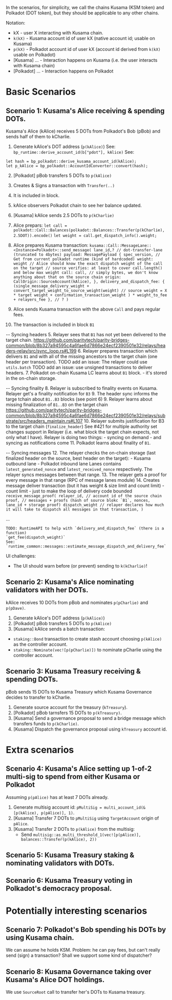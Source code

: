 In the scenarios, for simplicity, we call the chains Kusama (KSM token) and Polkadot (DOT token),
but they should be applicable to any other chains.

Notation:
- kX - user X interacting with Kusama chain.
- `k(kX)` - Kusama account id of user kX (native account id; usable on Kusama)
- `p(kX)` - Polkadot account id of user kX (account id derived from `k(kX)` usable on Polkadot)
- [Kusama] ... - Interaction happens on Kusama (i.e. the user interacts with Kusama chain)
- [Polkadot] ... - Interaction happens on Polkadot

Basic Scenarios
===========================

Scenario 1: Kusama's Alice receiving & spending DOTs.
---------------------------

Kusama's Alice (kAlice) receives 5 DOTs from Polkadot's Bob (pBob) and sends half of them to
kCharlie.

1. Generate kAlice's DOT address (`p(kAlice)`)
See: `bp_runtime::derive_account_id(b["pdot"], kAlice)`
See:
```
let hash = bp_polkadot::derive_kusama_account_id(kAlice);
let p_kAlice = bp_polkadot::AccountIdConverter::convert(hash);
```

2. [Polkadot] pBob transfers 5 DOTs to `p(kAlice)`
  1. Creates & Signs a transaction with `Transfer(..)`
  2. It is included in block.
  3. kAlice observers Polkadot chain to see her balance updated.

3. [Kusama] kAlice sends 2.5 DOTs to `p(kCharlie)`
  1. Alice prepars:
    `let call = polkadot::Call::Balances(polkadot::Balances::Transfer(p(kCharlie), 2.5DOT)).encode()`
    `let weight = call.get_dispatch_info().weight;`
  2. Alice prepares Kusama transaction:
    ```
    kusama::Call::MessageLane::<Instance=Polkadot>::send_message(
      lane_id,? // dot-transfer-lane (truncated to 4bytes)
      payload: MessagePayload {
        spec_version, // Get from current polkadot runtime (kind of hardcoded)
        weight: weight // Alice should know the exact dispatch weight of the call on the target
                // source verifies: at least to cover call.length() and below max weight
        call: call, // simply bytes, we don't know anything about that on the source chain
        origin: CallOrigin::SourceAccount(kAlice),
      },
      delivery_and_dispatch_fee: {
        (single_message_delivery_weight
          + convert_target_weight_to_source_weight(weight) // source weight = X * target weight
          + confirmation_transaction_weight
        ) * weight_to_fee + relayers_fee
      }, // ?
    )
    ```
  3. Alice sends Kusama transaction with the above `Call` and pays regular fees.
  4. The transaction is included in block `B1`

  -- Syncing headers
  5. Relayer sees that `B1` has not yet been delivered to the target chain.
    https://github.com/paritytech/parity-bridges-common/blob/8b327a94595c4a6fae6d7866e24ecf2390501e32/relays/headers-relay/src/sync_loop.rs#L199
  6. Relayer prepares transaction which delivers `B1` and with all of the missing ancestors to the
     target chain (one header per transaction).
     TODO add an issue: The relayer could use `utils.batch`
     TODO add an issue: use unsigned transactions to deliver headers.
  7. Polkadot on-chain Kusama LC learns about `B1` block.
     - it's stored in the on-chain storage.

  -- Syncing finality
  8. Relayer is subscribed to finality events on Kusama.
     Relayer get's a finality notification for `B3`
  9. The header sync informs the targe tchain about `B1..B3` blocks (see point 6)
  9. Relayer learns about missing finalization of `B1..B3` on the target chain
    https://github.com/paritytech/parity-bridges-common/blob/8b327a94595c4a6fae6d7866e24ecf2390501e32/relays/substrate/src/headers_maintain.rs#L107
  10. Relayer submits justification for B3 to the target chain (`finalize_header`)
    See #421 for multiple authority set changes support in Relayer (i.e. what block the target chain
    expects, not only what I have).
    Relayer is doing two things:
      - syncing on demand
      - and syncing as notifications come
  11. Polkadot learns about finality of `B1`.

  -- Syncing messages
  12. The relayer checks the on-chain storage (last finalized header on the source, best header on
      the target):
    - Kusama outbound lane
    - Polkadot inbound lane
    Lanes contains `latest_generated_nonce` and `latest_received_nonce` respectively.
    The relayer syncs messages between that range.
  13. The relayer gets a proof for every message in that range (RPC of message lanes module)
  14. Creates message deliver transaction (but it has weight & size limit and count limit)
      - count limit - just to make the loop of delivery code bounded
      ```
      receive_message_proof(
        relayer_id, // account id of the source chain
        proof, // messages + proofs (hash of source blokc `B1`, nonces, lane_id + storage proof)
        dispatch_weight // relayer declares how much it will take to dispatch all messages in that
        transaction,
      )
      ```


  ...

    TODO: RuntimeAPI to help with `delivery_and_dispatch_fee` (there is a function)
    `get_fee(dispatch_weight)`
    See: `runtime_common::messages::estimate_message_dispatch_and_delivery_fee`


UI challenges:
- The UI should warn before (or prevent) sending to `k(kCharlie)`!


Scenario 2: Kusama's Alice nominating validators with her DOTs.
---------------------------

kAlice receives 10 DOTs from pBob and nominates `p(pCharlie)` and `p(pDave)`.

1. Generate kAlice's DOT address (`p(kAlice)`)
2. [Polkadot] pBob transfers 5 DOTs to `p(kAlice)`
3. [Kusama] kAlice sends a batch transaction:
  - `staking::Bond` transaction to create stash account choosing `p(kAlice)` as the controller account.
  - `staking::Nominate(vec![p(pCharlie)])` to nominate pCharlie using the controller account.


Scenario 3: Kusama Treasury receiving & spending DOTs.
---------------------------

pBob sends 15 DOTs to Kusama Treasury which Kusama Governance decides to transfer to kCharlie.

1. Generate source account for the treasury (`kTreasury`).
2. [Polkadot] pBob tarnsfers 15 DOTs to `p(kTreasury)`.
2. [Kusama] Send a governance proposal to send a bridge message which transfers funds to `p(kCharlie)`.
3. [Kusama] Dispatch the governance proposal using `kTreasury` account id.

Extra scenarios
===========================

Scenario 4: Kusama's Alice setting up 1-of-2 multi-sig to spend from either Kusama or Polkadot
---------------------------

Assuming `p(pAlice)` has at least 7 DOTs already.

1. Generate multisig account id: `pMultiSig = multi_account_id(&[p(kAlice), p(pAlice)], 1)`.
2. [Kusama] Transfer 7 DOTs to `pMultiSig` using `TargetAccount` origin of `pAlice`.
3. [Kusama] Transfer 2 DOTs to `p(kAlice)` from the multisig:
   - Send `multisig::as_multi_threshold_1(vec![p(pAlice)], balances::Transfer(p(kAlice), 2))`

Scenario 5: Kusama Treasury staking & nominating validators with DOTs.
---------------------------

Scenario 6: Kusama Treasury voting in Polkadot's democracy proposal.
---------------------------

Potentially interesting scenarios
===========================

Scenario 7: Polkadot's Bob spending his DOTs by using Kusama chain.
---------------------------

We can assume he holds KSM. Problem: he can pay fees, but can't really send (sign) a transaction?
Shall we support some kind of dispatcher?

Scenario 8: Kusama Governance taking over Kusama's Alice DOT holdings.
---------------------------

We use `SourceRoot` call to transfer her's DOTs to Kusama treasury.
